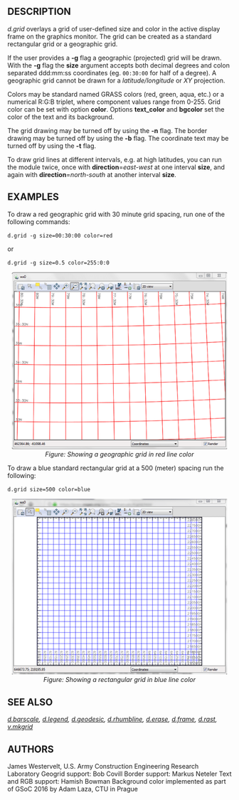 ## DESCRIPTION

*d.grid* overlays a grid of user-defined size and color in the active
display frame on the graphics monitor. The grid can be created as a
standard rectangular grid or a geographic grid.

If the user provides a **-g** flag a geographic (projected) grid will be
drawn. With the **-g** flag the **size** argument accepts both decimal
degrees and colon separated ddd:mm:ss coordinates (eg. `00:30:00` for
half of a degree). A geographic grid cannot be drawn for a
*latitude/longitude* or *XY* projection.

Colors may be standard named GRASS colors (red, green, aqua, etc.) or a
numerical R:G:B triplet, where component values range from 0-255. Grid
color can be set with option **color**. Options **text_color** and
**bgcolor** set the color of the text and its background.

The grid drawing may be turned off by using the **-n** flag.
The border drawing may be turned off by using the **-b** flag.
The coordinate text may be turned off by using the **-t** flag.

To draw grid lines at different intervals, e.g. at high latitudes, you
can run the module twice, once with **direction**=*east-west* at one
interval **size**, and again with **direction**=*north-south* at another
interval **size**.

## EXAMPLES

To draw a red geographic grid with 30 minute grid spacing, run one of
the following commands:

```shell
d.grid -g size=00:30:00 color=red
```

or

```shell
d.grid -g size=0.5 color=255:0:0
```

<div style="margin: 10px" align="center">

<img src="d_grid_red_grid.png" data-border="0"
alt="d.grid red grid example" />
*Figure: Showing a geographic grid in red line color*

</div>

To draw a blue standard rectangular grid at a 500 (meter) spacing run
the following:

```shell
d.grid size=500 color=blue
```

<div style="margin: 10px" align="center">

<img src="d_grid_blue_grid.png" data-border="0"
alt="d.grid blue grid example" />
*Figure: Showing a rectangular grid in blue line color*

</div>

## SEE ALSO

*[d.barscale](d.barscale.md), [d.legend](d.legend.md),
[d.geodesic](d.geodesic.md), [d.rhumbline](d.rhumbline.md),
[d.erase](d.erase.md), [d.frame](d.frame.md), [d.rast](d.rast.md),
[v.mkgrid](v.mkgrid.md)*

## AUTHORS

James Westervelt, U.S. Army Construction Engineering Research
Laboratory
Geogrid support: Bob Covill
Border support: Markus Neteler
Text and RGB support: Hamish Bowman
Background color implemented as part of GSoC 2016 by Adam Laza, CTU in
Prague
